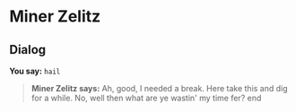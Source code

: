 # Miner Zelitz


## Dialog

**You say:** `hail`



>**Miner Zelitz says:** Ah, good, I needed a break.  Here take this and dig for a while.  No, well then what are ye wastin' my time fer?
end

